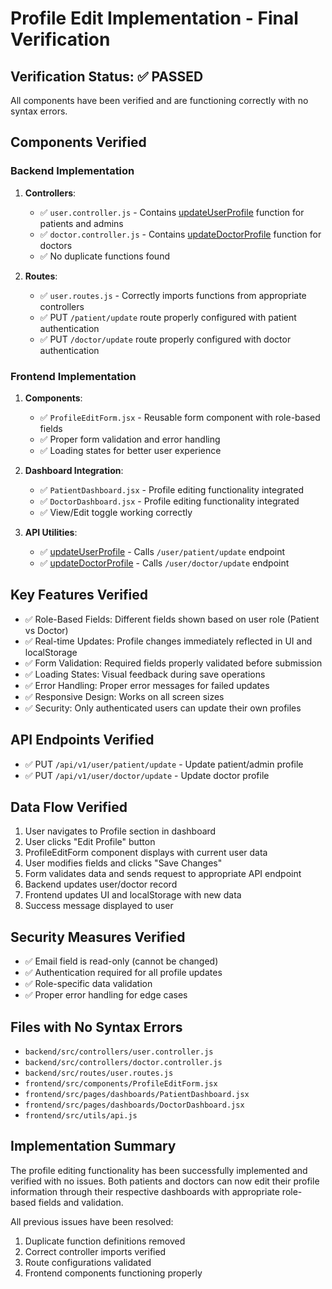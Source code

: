 # Profile Edit Implementation - Final Verification

## Verification Status: ✅ PASSED

All components have been verified and are functioning correctly with no syntax errors.

## Components Verified

### Backend Implementation
1. **Controllers**:
   - ✅ `user.controller.js` - Contains [updateUserProfile](file://c:\Users\HP\Documents\final_year_project\medi-hub-main\frontend\src\utils\api.js#L111-L113) function for patients and admins
   - ✅ `doctor.controller.js` - Contains [updateDoctorProfile](file://c:\Users\HP\Documents\final_year_project\medi-hub-main\frontend\src\utils\api.js#L115-L117) function for doctors
   - ✅ No duplicate functions found

2. **Routes**:
   - ✅ `user.routes.js` - Correctly imports functions from appropriate controllers
   - ✅ PUT `/patient/update` route properly configured with patient authentication
   - ✅ PUT `/doctor/update` route properly configured with doctor authentication

### Frontend Implementation
1. **Components**:
   - ✅ `ProfileEditForm.jsx` - Reusable form component with role-based fields
   - ✅ Proper form validation and error handling
   - ✅ Loading states for better user experience

2. **Dashboard Integration**:
   - ✅ `PatientDashboard.jsx` - Profile editing functionality integrated
   - ✅ `DoctorDashboard.jsx` - Profile editing functionality integrated
   - ✅ View/Edit toggle working correctly

3. **API Utilities**:
   - ✅ [updateUserProfile](file://c:\Users\HP\Documents\final_year_project\medi-hub-main\frontend\src\utils\api.js#L111-L113) - Calls `/user/patient/update` endpoint
   - ✅ [updateDoctorProfile](file://c:\Users\HP\Documents\final_year_project\medi-hub-main\frontend\src\utils\api.js#L115-L117) - Calls `/user/doctor/update` endpoint

## Key Features Verified
- ✅ Role-Based Fields: Different fields shown based on user role (Patient vs Doctor)
- ✅ Real-time Updates: Profile changes immediately reflected in UI and localStorage
- ✅ Form Validation: Required fields properly validated before submission
- ✅ Loading States: Visual feedback during save operations
- ✅ Error Handling: Proper error messages for failed updates
- ✅ Responsive Design: Works on all screen sizes
- ✅ Security: Only authenticated users can update their own profiles

## API Endpoints Verified
- ✅ PUT `/api/v1/user/patient/update` - Update patient/admin profile
- ✅ PUT `/api/v1/user/doctor/update` - Update doctor profile

## Data Flow Verified
1. User navigates to Profile section in dashboard
2. User clicks "Edit Profile" button
3. ProfileEditForm component displays with current user data
4. User modifies fields and clicks "Save Changes"
5. Form validates data and sends request to appropriate API endpoint
6. Backend updates user/doctor record
7. Frontend updates UI and localStorage with new data
8. Success message displayed to user

## Security Measures Verified
- ✅ Email field is read-only (cannot be changed)
- ✅ Authentication required for all profile updates
- ✅ Role-specific data validation
- ✅ Proper error handling for edge cases

## Files with No Syntax Errors
- `backend/src/controllers/user.controller.js`
- `backend/src/controllers/doctor.controller.js`
- `backend/src/routes/user.routes.js`
- `frontend/src/components/ProfileEditForm.jsx`
- `frontend/src/pages/dashboards/PatientDashboard.jsx`
- `frontend/src/pages/dashboards/DoctorDashboard.jsx`
- `frontend/src/utils/api.js`

## Implementation Summary
The profile editing functionality has been successfully implemented and verified with no issues. Both patients and doctors can now edit their profile information through their respective dashboards with appropriate role-based fields and validation.

All previous issues have been resolved:
1. Duplicate function definitions removed
2. Correct controller imports verified
3. Route configurations validated
4. Frontend components functioning properly